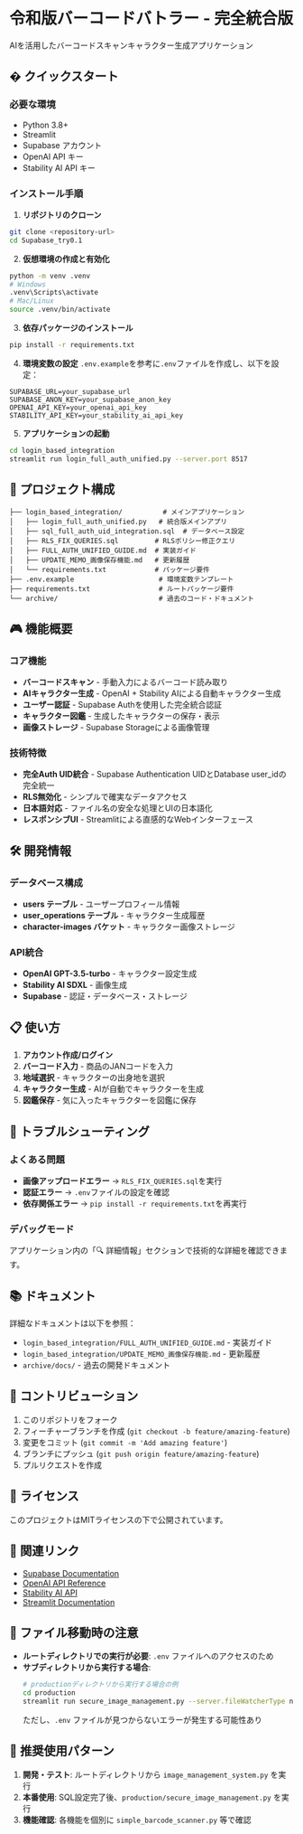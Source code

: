 # 令和版バーコードバトラー - 完全統合版

AIを活用したバーコードスキャンキャラクター生成アプリケーション

## � クイックスタート

### 必要な環境
- Python 3.8+
- Streamlit
- Supabase アカウント
- OpenAI API キー
- Stability AI API キー

### インストール手順

1. **リポジトリのクローン**
```bash
git clone <repository-url>
cd Supabase_try0.1
```

2. **仮想環境の作成と有効化**
```bash
python -m venv .venv
# Windows
.venv\Scripts\activate
# Mac/Linux
source .venv/bin/activate
```

3. **依存パッケージのインストール**
```bash
pip install -r requirements.txt
```

4. **環境変数の設定**
`.env.example`を参考に`.env`ファイルを作成し、以下を設定：
```
SUPABASE_URL=your_supabase_url
SUPABASE_ANON_KEY=your_supabase_anon_key
OPENAI_API_KEY=your_openai_api_key
STABILITY_API_KEY=your_stability_ai_api_key
```

5. **アプリケーションの起動**
```bash
cd login_based_integration
streamlit run login_full_auth_unified.py --server.port 8517
```

## 📁 プロジェクト構成

```
├── login_based_integration/          # メインアプリケーション
│   ├── login_full_auth_unified.py   # 統合版メインアプリ
│   ├── sql_full_auth_uid_integration.sql  # データベース設定
│   ├── RLS_FIX_QUERIES.sql         # RLSポリシー修正クエリ
│   ├── FULL_AUTH_UNIFIED_GUIDE.md  # 実装ガイド
│   ├── UPDATE_MEMO_画像保存機能.md   # 更新履歴
│   └── requirements.txt            # パッケージ要件
├── .env.example                     # 環境変数テンプレート
├── requirements.txt                 # ルートパッケージ要件
└── archive/                         # 過去のコード・ドキュメント
```

## 🎮 機能概要

### コア機能
- **バーコードスキャン** - 手動入力によるバーコード読み取り
- **AIキャラクター生成** - OpenAI + Stability AIによる自動キャラクター生成
- **ユーザー認証** - Supabase Authを使用した完全統合認証
- **キャラクター図鑑** - 生成したキャラクターの保存・表示
- **画像ストレージ** - Supabase Storageによる画像管理

### 技術特徴
- **完全Auth UID統合** - Supabase Authentication UIDとDatabase user_idの完全統一
- **RLS無効化** - シンプルで確実なデータアクセス
- **日本語対応** - ファイル名の安全な処理とUIの日本語化
- **レスポンシブUI** - Streamlitによる直感的なWebインターフェース

## 🛠 開発情報

### データベース構成
- **users テーブル** - ユーザープロフィール情報
- **user_operations テーブル** - キャラクター生成履歴
- **character-images バケット** - キャラクター画像ストレージ

### API統合
- **OpenAI GPT-3.5-turbo** - キャラクター設定生成
- **Stability AI SDXL** - 画像生成
- **Supabase** - 認証・データベース・ストレージ

## 📋 使い方

1. **アカウント作成/ログイン**
2. **バーコード入力** - 商品のJANコードを入力
3. **地域選択** - キャラクターの出身地を選択
4. **キャラクター生成** - AIが自動でキャラクターを生成
5. **図鑑保存** - 気に入ったキャラクターを図鑑に保存

## 🔧 トラブルシューティング

### よくある問題
- **画像アップロードエラー** → `RLS_FIX_QUERIES.sql`を実行
- **認証エラー** → `.env`ファイルの設定を確認
- **依存関係エラー** → `pip install -r requirements.txt`を再実行

### デバッグモード
アプリケーション内の「🔍 詳細情報」セクションで技術的な詳細を確認できます。

## 📚 ドキュメント

詳細なドキュメントは以下を参照：
- `login_based_integration/FULL_AUTH_UNIFIED_GUIDE.md` - 実装ガイド
- `login_based_integration/UPDATE_MEMO_画像保存機能.md` - 更新履歴
- `archive/docs/` - 過去の開発ドキュメント

## 🤝 コントリビューション

1. このリポジトリをフォーク
2. フィーチャーブランチを作成 (`git checkout -b feature/amazing-feature`)
3. 変更をコミット (`git commit -m 'Add amazing feature'`)
4. ブランチにプッシュ (`git push origin feature/amazing-feature`)
5. プルリクエストを作成

## 📄 ライセンス

このプロジェクトはMITライセンスの下で公開されています。

## 🔗 関連リンク

- [Supabase Documentation](https://supabase.com/docs)
- [OpenAI API Reference](https://platform.openai.com/docs)
- [Stability AI API](https://platform.stability.ai/docs)
- [Streamlit Documentation](https://docs.streamlit.io)

## 📝 ファイル移動時の注意

- **ルートディレクトリでの実行が必要**: `.env` ファイルへのアクセスのため
- **サブディレクトリから実行する場合**: 
  ```bash
  # productionディレクトリから実行する場合の例
  cd production
  streamlit run secure_image_management.py --server.fileWatcherType none
  ```
  ただし、`.env` ファイルが見つからないエラーが発生する可能性あり

## 🎯 推奨使用パターン

1. **開発・テスト**: ルートディレクトリから `image_management_system.py` を実行
2. **本番使用**: SQL設定完了後、`production/secure_image_management.py` を実行
3. **機能確認**: 各機能を個別に `simple_barcode_scanner.py` 等で確認